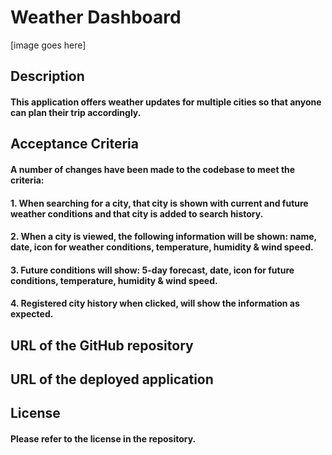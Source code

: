 # Weather Dashboard

[image goes here]


## Description

#### This application offers weather updates for multiple cities so that anyone can plan their trip accordingly.
 
## Acceptance Criteria

#### A number of changes have been made to the codebase to meet the criteria:

#### 1. When searching for a city, that city is shown with current and future weather conditions and that city is added to search history.
#### 2. When a city is viewed, the following information will be shown: name, date, icon for weather conditions, temperature, humidity & wind speed. 
#### 3. Future conditions will show: 5-day forecast, date, icon for future conditions, temperature, humidity & wind speed.
#### 4. Registered city history when clicked, will show the information as expected.

## URL of the GitHub repository



## URL of the deployed application



## License 



#### Please refer to the license in the repository.
